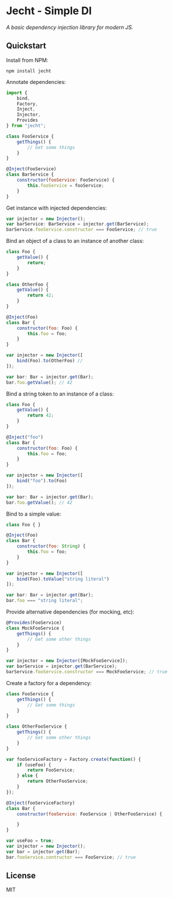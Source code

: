 # Jecht - Simple DI

_A basic dependency injection library for modern JS._

## Quickstart

Install from NPM:

`npm install jecht`

Annotate dependencies:

```javascript
import {
    bind,
    Factory,
    Inject,
    Injector,
    Provides
} from "jecht";

class FooService {
    getThings() {
        // Get some things
    }
}

@Inject(FooService)
class BarService {
    constructor(fooService: FooService) {
        this.fooService = fooService;
    }
}
```

Get instance with injected dependencies:

```javascript
var injector = new Injector();
var barService: BarService = injector.get(BarService);
barService.fooService.constructor === FooService; // true
```

Bind an object of a class to an instance of another class:

```javascript
class Foo {
    getValue() {
        return;
    }
}

class OtherFoo {
    getValue() {
        return 42;
    }
}

@Inject(Foo)
class Bar {
    constructor(foo: Foo) {
        this.foo = foo;
    }
}

var injector = new Injector([
    bind(Foo).to(OtherFoo) //
]);

var bar: Bar = injector.get(Bar);
bar.foo.getValue(); // 42
```
Bind a string token to an instance of a class:

```javascript
class Foo {
    getValue() {
        return 42;
    }
}

@Inject("foo")
class Bar {
    constructor(foo: Foo) {
        this.foo = foo;
    }
}

var injector = new Injector([
    bind("foo").to(Foo)
]);

var bar: Bar = injector.get(Bar);
bar.foo.getValue(); // 42
```

Bind to a simple value:

```javascript
class Foo { }

@Inject(Foo)
class Bar {
    constructor(foo: String) {
        this.foo = foo;
    }
}

var injector = new Injector([
    bind(Foo).toValue("string literal")
]);

var bar: Bar = injector.get(Bar);
bar.foo === "string literal";
```

Provide alternative dependencies (for mocking, etc):

```javascript
@Provides(FooService)
class MockFooService {
    getThings() {
        // Get some other things
    }
}

var injector = new Injector([MockFooService]);
var barService = injector.get(BarService);
barService.fooService.constructor === MockFooService; // true
```

Create a factory for a dependency:

```javascript
class FooService {
    getThings() {
        // Get some things
    }
}

class OtherFooService {
    getThings() {
        // Get some other things
    }
}

var fooServiceFactory = Factory.create(function() {
    if (useFoo) {
        return FooService;
    } else {
        return OtherFooService;
    }
});

@Inject(fooServiceFactory)
class Bar {
    constructor(fooService: FooService | OtherFooService) {

    }
}

var useFoo = true;
var injector = new Injector();
var bar = injector.get(Bar);
bar.fooService.contructor === FooService; // true
```

## License

MIT
